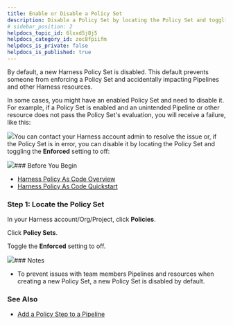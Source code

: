 ```yaml
---
title: Enable or Disable a Policy Set
description: Disable a Policy Set by locating the Policy Set and toggling the Enforced setting to off.
# sidebar_position: 2
helpdocs_topic_id: 6lxxd5j8j5
helpdocs_category_id: zoc8fpiifm
helpdocs_is_private: false
helpdocs_is_published: true
---
```


By default, a new Harness Policy Set is disabled. This default prevents someone from enforcing a Policy Set and accidentally impacting Pipelines and other Harness resources.

In some cases, you might have an enabled Policy Set and need to disable it. For example, if a Policy Set is enabled and an unintended Pipeline or other resource does not pass the Policy Set's evaluation, you will receive a failure, like this:

![](https://files.helpdocs.io/i5nl071jo5/articles/jzklic4y2j/1654622380011/clean-shot-2022-06-07-at-10-19-25.png)You can contact your Harness account admin to resolve the issue or, if the Policy Set is in error, you can disable it by locating the Policy Set and toggling the **Enforced** setting to off:

![](https://files.helpdocs.io/i5nl071jo5/articles/jzklic4y2j/1654622856463/clean-shot-2022-06-07-at-10-27-13.png)### Before You Begin

* [Harness Policy As Code Overview](/article/1d3lmhv4jl-harness-governance-overview)
* [Harness Policy As Code Quickstart](/article/jws2znftay-harness-governance-quickstart)

### Step 1: Locate the Policy Set

In your Harness account/Org/Project, click **Policies**.

Click **Policy Sets**.

Toggle the **Enforced** setting to off.

![](https://files.helpdocs.io/i5nl071jo5/articles/6lxxd5j8j5/1654623141098/clean-shot-2022-06-07-at-10-31-41.png)### Notes

* To prevent issues with team members Pipelines and resources when creating a new Policy Set, a new Policy Set is disabled by default.

### See Also

* [Add a Policy Step to a Pipeline](/article/xy8zsn8fa3-add-a-governance-policy-step-to-a-pipeline)

